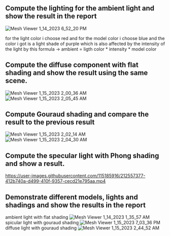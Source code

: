 ## Compute the lighting for the ambient light and show the result in the report

![Mesh Viewer 1_14_2023 6_52_20 PM](https://user-images.githubusercontent.com/115185916/212485544-4dae2191-e88e-434d-98c9-740d3d356a65.png)

for the light color i choose red and for the model color i choose blue and the color i got is a light shade of purple which is also affected by the intensity of the light
by this formula -> ambient = ligth color * intensity * model color


## Compute the diffuse component with flat shading and show the result using the same scene.
![Mesh Viewer 1_15_2023 2_00_36 AM](https://user-images.githubusercontent.com/115185916/212502378-66f62a6f-2954-45d2-a354-25e459d42e7f.png)
![Mesh Viewer 1_15_2023 2_05_45 AM](https://user-images.githubusercontent.com/115185916/212502490-fe6c057f-6ffd-4779-856f-06e0406dac0a.png)

## Compute Gouraud shading and compare the result to the previous result
![Mesh Viewer 1_15_2023 2_02_14 AM](https://user-images.githubusercontent.com/115185916/212502432-b320c315-08b1-42a4-9e1a-c228868a9772.png)
![Mesh Viewer 1_15_2023 2_04_30 AM](https://user-images.githubusercontent.com/115185916/212502474-71099834-48fc-4697-bd73-5a9de708fa3b.png)


## Compute the specular light with Phong shading and show a result.
https://user-images.githubusercontent.com/115185916/212557377-412b740a-d499-410f-9357-cecd21e795aa.mp4

## Demonstrate different models, lights and shadings and show the results in the report
ambient light with flat shading
![Mesh Viewer 1_14_2023 1_35_57 AM](https://user-images.githubusercontent.com/115185916/212558207-517a6c98-0951-493f-bb00-a51a769586eb.png)
spicular light with gouraud shading
![Mesh Viewer 1_15_2023 7_03_36 PM](https://user-images.githubusercontent.com/115185916/212558241-888daf56-1c5b-45ee-8a22-5d31d6217a83.png)
diffuse light with gouraud shading
![Mesh Viewer 1_15_2023 2_44_52 AM](https://user-images.githubusercontent.com/115185916/212558441-6614dbb3-60d1-4389-8b84-4b2b483c61a5.png)
